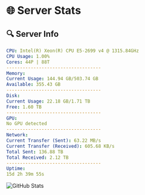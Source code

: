 # 🌐 Server Stats
## 🔍 Server Info
```yaml
CPU: Intel(R) Xeon(R) CPU E5-2699 v4 @ 1315.84GHz
CPU Usage: 1.00%
Cores: 44P | 88T
-----------------------------------
Memory:
Current Usage: 144.94 GB/503.74 GB
Available: 355.43 GB
-----------------------------------
Disk:
Current Usage: 22.18 GB/1.71 TB
Free: 1.60 TB
-----------------------------------
GPU:
No GPU detected
-----------------------------------
Network:
Current Transfer (Sent): 63.22 MB/s
Current Transfer (Received): 605.68 KB/s
Total Sent: 136.88 TB
Total Received: 2.12 TB
-----------------------------------
Uptime:
15d 2h 39m 55s
```
![GitHub Stats](https://img.shields.io/badge/Updated-2025-02-23_01:23:13-blue)